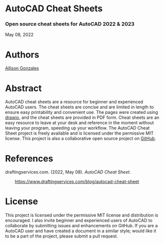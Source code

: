 # AutoCAD Cheat Sheets

### Open source cheat sheets for AutoCAD 2022 & 2023

May 08, 2022

# Authors

[Allison Gonzales](https://www.linkedin.com/in/allie-gonzales-8a1954209/ "linkedin.com")


# Abstract

AutoCAD cheat sheets are a resource for beginner and experienced AutoCAD users. The cheat sheets are concise and are limited in length to ensure easy printability and convenient use. The pages were created using [drawio](https://www.diagrams.net/), and the cheat sheets are provided in PDF form. Cheat sheets are an easy resource to leave at your desk and reference in the moment without leaving your program, speeding up your workflow. The AutoCAD Cheat Sheet project is freely available and is licensed under the permissive MIT license. This project is also a collaborative open source project on [GitHub](https://github.com/EvokeMadness/autoCAD-2023-cheat-sheets).

# References

draftingservices.com. (2022, May 08). *AutoCAD Cheat Sheet*.

&nbsp;&nbsp;&nbsp;&nbsp;&nbsp;&nbsp;&nbsp;&nbsp;<https://www.draftingservices.com/blog/autocad-cheat-sheet>

# License

This project is licensed under the permissive MIT license and distribution is encouraged. I also invite beginner and experienced users of AutoCAD to collaborate by submitting issues and enhancements on GitHub. If you are a AutoCAD user and have created a document in a similar style; would like it to be a part of the project, please submit a pull request.